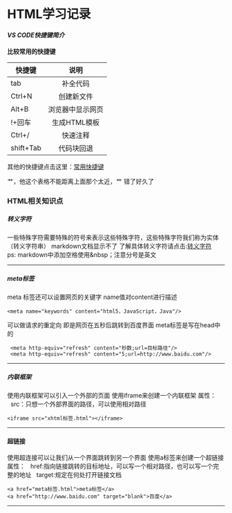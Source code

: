 # HTML学习记录
 

#### *VS CODE快捷键简介*

**比较常用的快捷键**

| 快捷键 |说明 |
|-----|:----:|
|tab | 补全代码|
|Ctrl+N|创建新文件|
|Alt+B|浏览器中显示网页|
|!+回车|生成HTML模板|
|Ctrl+/|快速注释|
|shift+Tab|代码块回退|
其他的快捷键点击这里：[常用快捷键](https://blog.csdn.net/qq_39082182/article/details/82381304)

艹，他这个表格不能距离上面那个太近，艹 错了好久了

### HTML相关知识点

##### 转义字符

一些特殊字符需要特殊的符号来表示这些特殊字符，这些特殊字符我们称为实体（转义字符串）
markdown文档显示不了
了解具体转义字符请点击:[转义字符](https://blog.csdn.net/qq_27674439/article/details/93116914)
<br>
ps:  markdown中添加空格使用&nbsp；注意分号是英文

---
##### meta标签
 meta 标签还可以设置网页的关键字
 name值对content进行描述

    <meta name="keywords" content="html5，JavaScript，Java"/>

可以做请求的重定向
即是网页在五秒后跳转到百度界面
meta标签是写在head中的

     <meta http-equiv="refresh" content="秒数;url=目标路径"/>
     <meta http-equiv="refresh" content="5;url=http://www.baidu.com"/>

---
##### 内联框架
使用内联框架可以引入一个外部的页面
使用iframe来创建一个内联框架
属性：
&nbsp;&nbsp;src：只想一个外部界面的路径，可以使用相对路径

    <iframe src="xhtml标签.html"></iframe>


---
#### 超链接
使用超连接可以让我们从一个界面跳转到另一个界面
使用a标签来创建一个超链接
属性：
&nbsp;&nbsp;href:指向链接跳转的目标地址，可以写一个相对路径，也可以写一个完整的地址
&nbsp;&nbsp;target:规定在何处打开链接文档

    <a href="meta标签.html">meta标签</a>
    <a href="http://www.baidu.com" target="blank">百度</a>


---
